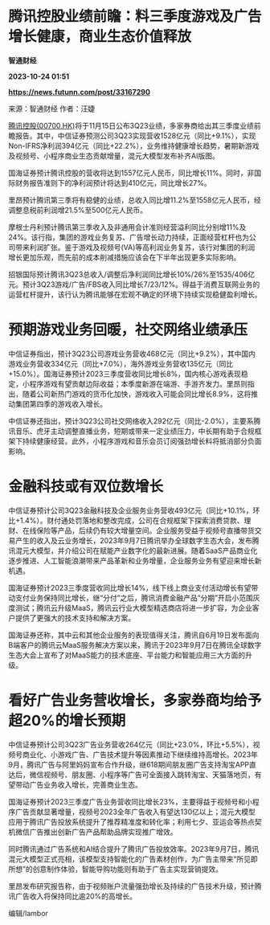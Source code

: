 # 腾讯控股业绩前瞻：料三季度游戏及广告增长健康，商业生态价值释放
**智通财经**

**2023-10-24 01:51**

**https://news.futunn.com/post/33167290**

来源：智通财经 作者：汪婕

[腾讯控股(00700.HK)](https://www.futunn.com/quote/stock?m=hk&code=00700)将于11月15日公布3Q23业绩，多家券商给出其三季度业绩前瞻报告。其中，中信证券预测公司3Q23实现营收1528亿元（同比+9.1%），实现Non-IFRS净利润394亿元（同比+22.2%），业务维持健康增长趋势，暑期新游戏及视频号、小程序商业生态贡献增量，混元大模型发布补齐AI版图。

国海证券预计腾讯控股的营收将达到1557亿元人民币，同比增长11%。同时，非国际财务报告准则下的净利润预计将达到410亿元，同比增长27%。

里昂预计腾讯第三季将有稳健的业绩，总收入同比增11.2%至1558亿元人民币，经调整息税前利润增21.5%至500亿元人民币。

摩根士丹利预计腾讯第三季收入及非通用会计准则经营溢利同比分别增11%及24%。该行指，集团的游戏业务复苏、广告增长动力持续，正面经营杠杆也为公司带来利润扩张。鉴于游戏及视频号(VA)等高利润业务复苏，该行对集团的利润增长更加乐观，而先前的成本削减措施应该会在下半年出现更多实际影响。

招银国际预计腾讯3Q23总收入/调整后净利润同比增长10%/26%至1535/406亿元。预计3Q23游戏/广告/FBS收入同比增长7/23/12%。得益于消费互联网业务的运营杠杆提升，该行认为腾讯能够在宏观不确定的环境下持续实现稳健盈利增长。

预期游戏业务回暖，社交网络业绩承压
=================

中信证券指出，预计3Q23公司游戏业务营收468亿元（同比+9.2%），其中国内游戏业务营收334亿元（同比+7.0%），海外游戏业务营收135亿元（同比+15.0%）。国海证券预计2023三季度营收同比增长8%，国内核心游戏表现稳定，小程序游戏有望贡献边际收益；本季度新游在端游、手游齐发力。里昂则指出，随着公司新热门游戏的货币化加快，游戏收入可能会同比增长8.9%，这将推动集团第四季的游戏收入增长。

中信证券还指出，预计3Q23公司社交网络收入292亿元（同比-2.0%），主要系腾讯音乐、虎牙主动调整直播业务，短期或带来一定业绩压力，中长期有助于合规框架下持续健康经营。此外，小程序游戏和音乐会员订阅强劲增长料将抵消部分负面影响。

金融科技或有双位数增长
===========

中信证券预计公司3Q23金融科技及企业服务业务营收493亿元（同比+10.1%，环比+1.4%）。财付通处罚落地和整改完成，公司在合规框架下探索消费贷款、理财、在线保险等产品，后续仍有较大增量空间。企业服务受益于视频号直播带货交易产生的收入及云业务增长，2023年9月7日腾讯举办全球数字生态大会，发布腾讯混元大模型，并介绍公司在赋能产业数字化的最新进展。随着SaaS产品商业化逐步推进、人工智能浪潮带来产品革新和业务增量，企业服务业务有望迎来增长新机遇。

国海证券预计2023三季度营收同比增长14%，线下线上商业支付活动增长有望带动支付业务保持同比增长，继“分付”之后，腾讯消费金融产品“分期”开启小范围灰度测试；腾讯云升级MaaS，腾讯云行业大模型精选商店将进一步扩容，为企业客户提供了更强大的技术支持和解决方案。

国海证券还称，其中云和其他企业服务的表现值得关注，腾讯自6月19日发布面向B端客户的腾讯云MaaS服务解决方案以来，腾讯于2023年9月7日在腾讯全球数字生态大会上宣布了对MaaS能力的技术底座、平台能力和智能应用三大方面的升级。

看好广告业务营收增长，多家券商均给予超20%的增长预期
===========================

中信证券预计公司3Q23广告业务营收264亿元（同比+23.0%，环比+5.5%），视频号商业化、小游戏广告、广告技术提升等因素推动下继续维持高增长。2023年9月，腾讯广告与阿里妈妈宣布合作升级，继618期间朋友圈广告支持淘宝APP直达后，微信视频号、朋友圈、小程序等广告可全面接入跳转淘宝、天猫落地页，有望带动广告业务收入增长，完善商业生态。

国海证券预计2023三季度广告业务营收同比增长23%，主要得益于视频号和小程序广告贡献显著增量，视频号2023全年广告收入有望达130亿以上；混元大模型应用于腾讯广告投放系统提升了推荐精准度和转化率；利用七夕、亚运会等热点契机微信广告推出创新广告产品帮助品牌实现推广增效。

同时腾讯通过广告系统和AI结合提升了腾讯广告投放效率。2023年9月7日，腾讯混元大模型正式亮相，该模型支持智能化的广告素材创作，为广告主带来“所见即所想”的创意制作体验，智能导购功能则有助于广告主实现营销提效。

里昂发布研究报告称，由于视频账户流量强劲增长及持续的广告技术升级，预计腾讯广告收入将保持同比逾20%的高增长。

编辑/lambor